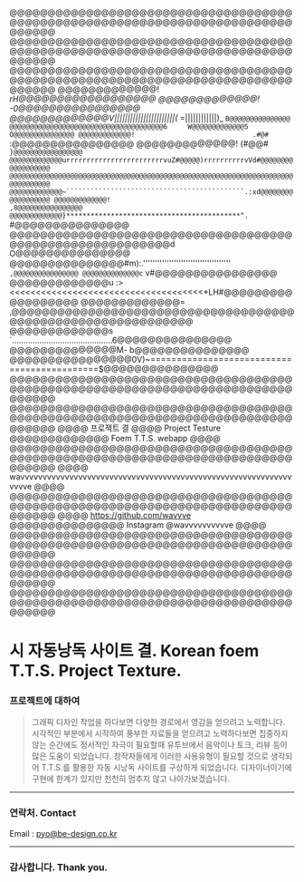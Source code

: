 @@@@@@@@@@@@@@@@@@@@@@@@@@@@@@@@@@@@@@@@@@@@@@@@@@@@@@@@@@@@@@@@@@@@@@@@@@@@@@@@
@@@@@@@@@@@@@@@@@@@@@@@@@@@@@@@@@@@@@@@@@@@@@@@@@@@@@@@@@@@@@@@@@@@@@@@@@@@@@@@@
@@@@@@@@@@@@@@@@@@@@@@@@@@@@@@@@@@@@@@@@@@@@@@@@@@@@@@@@@@@@@@@@@@@@@@@@@@@@@@@@
@@@@@@@@@@@@@!                                             _rH@@@@@@@@@@@@@@@@@@
@@@@@@@@@@@@@!                                                -0@@@@@@@@@@@@@@@@
@@@@@@@@@@@@@V|||||||||||||||||||||||(_     =||||||||||||)_    `B@@@@@@@@@@@@@@@
@@@@@@@@@@@@@@@@@@@@@@@@@@@@@@@@@@@@@@6     W@@@@@@@@@@@@@5     O@@@@@@@@@@@@@@@
@@@@@@@@@@@@@!                             .#@#`               :@@@@@@@@@@@@@@@@
@@@@@@@@@@@@@!                            (#@@#              `}@@@@@@@@@@@@@@@@@
@@@@@@@@@@@@@urrrrrrrrrrrrrrrrrrrrrrrrvuZ#@@@@@)rrrrrrrrrrvVd#@@@@@@@@@@@@@@@@@@
@@@@@@@@@@@@@@@@@@@@@@@@@@@@@@@@@@@@@@@@@@@@@@@@@@@@@@@@@@@@@@@@@@@@@@@@@@@@@@@@
@@@@@@@@@@@@@~````````````````````````````````````````````.:xd@@@@@@@@@@@@@@@@@@
@@@@@@@@@@@@@!                                                ,8@@@@@@@@@@@@@@@@
@@@@@@@@@@@@@}*******************************************^.    `#@@@@@@@@@@@@@@@
@@@@@@@@@@@@@@@@@@@@@@@@@@@@@@@@@@@@@@@@@@@@@@@@@@@@@@@@@@d     O@@@@@@@@@@@@@@@
@@@@@@@@@@@@@@@#m):.'''''''''''''''''''''''''''''''''''''`     ,@@@@@@@@@@@@@@@@
@@@@@@@@@@@@@@c`                                              v#@@@@@@@@@@@@@@@@
@@@@@@@@@@@@@u     :><<<<<<<<<<<<<<<<<<<<<<<<<<<<<<<<<<<<<*LH#@@@@@@@@@@@@@@@@@@
@@@@@@@@@@@@@=    ,@@@@@@@@@@@@@@@@@@@@@@@@@@@@@@@@@@@@@@@@@@@@@@@@@@@@@@@@@@@@@
@@@@@@@@@@@@@s     `............................................6@@@@@@@@@@@@@@@
@@@@@@@@@@@@@@M-                                                b@@@@@@@@@@@@@@@
@@@@@@@@@@@@@@@@0V)~============================================$@@@@@@@@@@@@@@@
@@@@@@@@@@@@@@@@@@@@@@@@@@@@@@@@@@@@@@@@@@@@@@@@@@@@@@@@@@@@@@@@@@@@@@@@@@@@@@@@
@@@@@@@@@@@@@@@@@@@@@@@@@@@@@@@@@@@@@@@@@@@@@@@@@@@@@@@@@@@@@@@@@@@@@@@@@@@@@@@@
@@@@  프로젝트 결  @@@@  Project Testure  @@@@@@@@@@@@@  Foem T.T.S. webapp  @@@@
@@@@@@@@@@@@@@@@@@@@@@@@@@@@@@@@@@@@@@@@@@@@@@@@@@@@@@@@@@@@@@@@@@@@@@@@@@@@@@@@
@@@@  wavvvvvvvvvvvvvvvvvvvvvvvvvvvvvvvvvvvvvvvvvvvvvvvvvvvvvvvvvvvvvvvvve  @@@@
@@@@@@@@@@@@@@@@@@@@@@@@@@@@@@@@@@@@@@@@@@@@@@@@@@@@@@@@@@@@@@@@@@@@@@@@@@@@@@@@
@@@@  https://github.com/wavvve  @@@@@@@@@@@@@@@  Instagram @wavvvvvvvvvve  @@@@
@@@@@@@@@@@@@@@@@@@@@@@@@@@@@@@@@@@@@@@@@@@@@@@@@@@@@@@@@@@@@@@@@@@@@@@@@@@@@@@@
@@@@@@@@@@@@@@@@@@@@@@@@@@@@@@@@@@@@@@@@@@@@@@@@@@@@@@@@@@@@@@@@@@@@@@@@@@@@@@@@
@@@@@@@@@@@@@@@@@@@@@@@@@@@@@@@@@@@@@@@@@@@@@@@@@@@@@@@@@@@@@@@@@@@@@@@@@@@@@@@@

# 시 자동낭독 사이트 결. Korean foem T.T.S. Project Texture.

### 프로젝트에 대하여
> 그래픽 디자인 작업을 하다보면 다양한 경로에서 영감을 얻으려고 노력합니다.
시각적인 부분에서 시작하여 풍부한 자료들을 얻으려고 노력하다보면 집중하지 않는 순간에도
정서적인 자극이 필요할때 유투브에서 음악이나 토크, 리뷰 등이 많은 도움이 되었습니다.
창작자들에게 이러한 사용유형이 필요할 것으로 생각되어 T.T.S.를 활용한 자동 시낭독 사이트를
구상하게 되었습니다. 디자이너이기에 구현에 한계가 있지만 천천히 멈추지 않고 나아가보겠습니다.

***

### 연락처. Contact

Email : pyo@be-design.co.kr

***

### 감사합니다. Thank you.